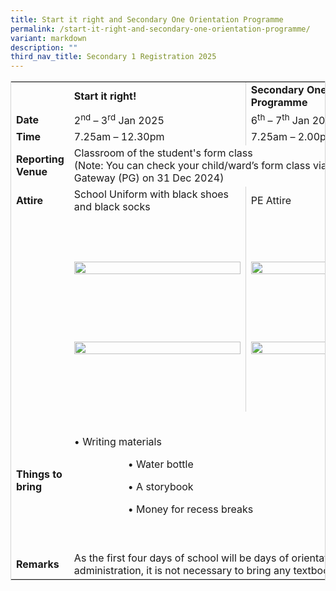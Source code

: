 ```yaml
---
title: Start it right and Secondary One Orientation Programme
permalink: /start-it-right-and-secondary-one-orientation-programme/
variant: markdown
description: ""
third_nav_title: Secondary 1 Registration 2025
---
```

<table style="border-collapse: collapse; width: 100%; border: 1px solid lightgrey;"><colgroup>

</colgroup><colgroup><col style="border-right: 1px solid lightgrey;">

</colgroup><colgroup><col style="border-right: 1px solid lightgrey;">

</colgroup><colgroup><col>

</colgroup><tbody><tr><td>&nbsp;</td><td><strong>Start it right!</strong></td><td><strong>Secondary One Orientation Programme</strong></td></tr><tr><td><strong>Date</strong></td><td>2<sup>nd</sup> – 3<sup>rd</sup> Jan 2025</td><td>6<sup>th</sup> – 7<sup>th</sup> Jan 2025</td></tr><tr><td><strong>Time</strong></td><td>7.25am – 12.30pm</td><td>7.25am – 2.00pm</td></tr><tr><td><strong>Reporting Venue</strong></td><td colspan="2">Classroom of the student's form class <br>(Note: You can check your child/ward’s form class via Parents Gateway (PG) on 31 Dec 2024)</td></tr><tr><td style="border-bottom: none;"><strong>Attire</strong></td><td style="border-bottom: none;">School Uniform with black shoes and black socks</td><td style="border-bottom: none;">PE Attire</td></tr><tr><td>&nbsp;</td><td>

&nbsp;&nbsp;&nbsp;&nbsp;&nbsp;&nbsp;&nbsp;&nbsp;&nbsp;&nbsp;&nbsp;&nbsp;&nbsp;&nbsp;&nbsp; <div class="isomer-image-wrapper">

&nbsp;&nbsp;&nbsp;&nbsp;&nbsp;&nbsp;&nbsp;&nbsp;&nbsp;&nbsp;&nbsp;&nbsp;&nbsp;&nbsp;&nbsp;&nbsp;&nbsp;&nbsp;&nbsp; <img style="width: 100%;" height="auto" width="100%" alt="" src="/images/Photo\_1.png">

&nbsp;&nbsp;&nbsp;&nbsp;&nbsp;&nbsp;&nbsp;&nbsp;&nbsp;&nbsp;&nbsp;&nbsp;&nbsp;&nbsp;&nbsp; </div>

&nbsp;&nbsp;&nbsp;&nbsp;&nbsp;&nbsp;&nbsp;&nbsp;&nbsp;&nbsp;&nbsp;&nbsp;&nbsp;&nbsp;&nbsp; <div class="isomer-image-wrapper">

&nbsp;&nbsp;&nbsp;&nbsp;&nbsp;&nbsp;&nbsp;&nbsp;&nbsp;&nbsp;&nbsp;&nbsp;&nbsp;&nbsp;&nbsp;&nbsp;&nbsp;&nbsp;&nbsp; <img style="width: 100%;" height="auto" width="100%" alt="" src="/images/Photo\_2.png">

&nbsp;&nbsp;&nbsp;&nbsp;&nbsp;&nbsp;&nbsp;&nbsp;&nbsp;&nbsp;&nbsp;&nbsp;&nbsp;&nbsp;&nbsp; </div>

&nbsp;&nbsp;&nbsp;&nbsp;&nbsp;&nbsp;&nbsp;&nbsp;&nbsp;&nbsp;&nbsp; </td><td>

&nbsp;&nbsp;&nbsp;&nbsp;&nbsp;&nbsp;&nbsp;&nbsp;&nbsp;&nbsp;&nbsp;&nbsp;&nbsp;&nbsp;&nbsp; <div class="isomer-image-wrapper">

&nbsp;&nbsp;&nbsp;&nbsp;&nbsp;&nbsp;&nbsp;&nbsp;&nbsp;&nbsp;&nbsp;&nbsp;&nbsp;&nbsp;&nbsp;&nbsp;&nbsp;&nbsp;&nbsp; <img style="width: 100%;" height="auto" width="100%" alt="" src="/images/Photo\_3.png">

&nbsp;&nbsp;&nbsp;&nbsp;&nbsp;&nbsp;&nbsp;&nbsp;&nbsp;&nbsp;&nbsp;&nbsp;&nbsp;&nbsp;&nbsp; </div>

&nbsp;&nbsp;&nbsp;&nbsp;&nbsp;&nbsp;&nbsp;&nbsp;&nbsp;&nbsp;&nbsp;&nbsp;&nbsp;&nbsp;&nbsp; <div class="isomer-image-wrapper">

&nbsp;&nbsp;&nbsp;&nbsp;&nbsp;&nbsp;&nbsp;&nbsp;&nbsp;&nbsp;&nbsp;&nbsp;&nbsp;&nbsp;&nbsp;&nbsp;&nbsp;&nbsp;&nbsp; <img style="width: 100%;" height="auto" width="100%" alt="" src="/images/Photo\_4.png">

&nbsp;&nbsp;&nbsp;&nbsp;&nbsp;&nbsp;&nbsp;&nbsp;&nbsp;&nbsp;&nbsp;&nbsp;&nbsp;&nbsp;&nbsp; </div>

&nbsp;&nbsp;&nbsp;&nbsp;&nbsp;&nbsp;&nbsp;&nbsp;&nbsp;&nbsp;&nbsp; </td></tr><tr><td><strong>Things to bring</strong></td><td colspan="2">

&nbsp;&nbsp;&nbsp;&nbsp;&nbsp;&nbsp;&nbsp;&nbsp;&nbsp;&nbsp;&nbsp;&nbsp;&nbsp;&nbsp;&nbsp;&nbsp;&nbsp;&nbsp;&nbsp;&nbsp;&nbsp;&nbsp;&nbsp;&nbsp;&nbsp;&nbsp;&nbsp;&nbsp;&nbsp;&nbsp;&nbsp;&nbsp;&nbsp;&nbsp;&nbsp;&nbsp;&nbsp;&nbsp;&nbsp;&nbsp;&nbsp;&nbsp;&nbsp;&nbsp;&nbsp;&nbsp;&nbsp;&nbsp;&nbsp;&nbsp;&nbsp;&nbsp;&nbsp;&nbsp;&nbsp;&nbsp;&nbsp;&nbsp;&nbsp;&nbsp;&nbsp;&nbsp;&nbsp;&nbsp;&nbsp;&nbsp;&nbsp;&nbsp;&nbsp;&nbsp;&nbsp;&nbsp;&nbsp;&nbsp;&nbsp;&nbsp;&nbsp;&nbsp;&nbsp;&nbsp;&nbsp;&nbsp;&nbsp;&nbsp;&nbsp;&nbsp;&nbsp;&nbsp;&nbsp;&nbsp;&nbsp;&nbsp;&nbsp;&nbsp;&nbsp;&nbsp;&nbsp;&nbsp;&nbsp;&nbsp;&nbsp;&nbsp;&nbsp;&nbsp;&nbsp;&nbsp;&nbsp;&nbsp;&nbsp;&nbsp;&nbsp;&nbsp;&nbsp;&nbsp;&nbsp;&nbsp;&nbsp;&nbsp;&nbsp; • Writing materials<br>

&nbsp;&nbsp;&nbsp;&nbsp;&nbsp;&nbsp;&nbsp;&nbsp;&nbsp;&nbsp;&nbsp;&nbsp;&nbsp;&nbsp;&nbsp;&nbsp;&nbsp;&nbsp;&nbsp; • Water bottle<br>

&nbsp;&nbsp;&nbsp;&nbsp;&nbsp;&nbsp;&nbsp;&nbsp;&nbsp;&nbsp;&nbsp;&nbsp;&nbsp;&nbsp;&nbsp;&nbsp;&nbsp;&nbsp;&nbsp; • A storybook<br>

&nbsp;&nbsp;&nbsp;&nbsp;&nbsp;&nbsp;&nbsp;&nbsp;&nbsp;&nbsp;&nbsp;&nbsp;&nbsp;&nbsp;&nbsp;&nbsp;&nbsp;&nbsp;&nbsp; • Money for recess breaks

&nbsp;&nbsp;&nbsp;&nbsp;&nbsp;&nbsp;&nbsp;&nbsp;&nbsp;&nbsp;&nbsp; </td></tr><tr><td><strong>Remarks</strong></td><td colspan="2">As the first four days of school will be days of orientation and administration, it is not necessary to bring any textbooks to school.</td></tr></tbody>

</table>

&nbsp;&nbsp;&nbsp; &nbsp;&nbsp;&nbsp;&nbsp;&nbsp;&nbsp;&nbsp; &nbsp;&nbsp;&nbsp;&nbsp;&nbsp;&nbsp;&nbsp; &nbsp;&nbsp;&nbsp;&nbsp;&nbsp;&nbsp;&nbsp; &nbsp;&nbsp;&nbsp; 

&nbsp;&nbsp;&nbsp; 

&nbsp;&nbsp;&nbsp;&nbsp;&nbsp;&nbsp;&nbsp; 

&nbsp;&nbsp;&nbsp;&nbsp;&nbsp;&nbsp;&nbsp;&nbsp;&nbsp;&nbsp;&nbsp; 

&nbsp;&nbsp;&nbsp;&nbsp;&nbsp;&nbsp;&nbsp;&nbsp;&nbsp;&nbsp;&nbsp; 

&nbsp;&nbsp;&nbsp;&nbsp;&nbsp;&nbsp;&nbsp;&nbsp;&nbsp;&nbsp;&nbsp; 

&nbsp;&nbsp;&nbsp;&nbsp;&nbsp;&nbsp;&nbsp; 

&nbsp;&nbsp;&nbsp;&nbsp;&nbsp;&nbsp;&nbsp; 

&nbsp;&nbsp;&nbsp;&nbsp;&nbsp;&nbsp;&nbsp;&nbsp;&nbsp;&nbsp;&nbsp; 

&nbsp;&nbsp;&nbsp;&nbsp;&nbsp;&nbsp;&nbsp;&nbsp;&nbsp;&nbsp;&nbsp; 

&nbsp;&nbsp;&nbsp;&nbsp;&nbsp;&nbsp;&nbsp;&nbsp;&nbsp;&nbsp;&nbsp; 

&nbsp;&nbsp;&nbsp;&nbsp;&nbsp;&nbsp;&nbsp; 

&nbsp;&nbsp;&nbsp;&nbsp;&nbsp;&nbsp;&nbsp; 

&nbsp;&nbsp;&nbsp;&nbsp;&nbsp;&nbsp;&nbsp;&nbsp;&nbsp;&nbsp;&nbsp; 

&nbsp;&nbsp;&nbsp;&nbsp;&nbsp;&nbsp;&nbsp;&nbsp;&nbsp;&nbsp;&nbsp; 

&nbsp;&nbsp;&nbsp;&nbsp;&nbsp;&nbsp;&nbsp;&nbsp;&nbsp;&nbsp;&nbsp; 

&nbsp;&nbsp;&nbsp;&nbsp;&nbsp;&nbsp;&nbsp; 

&nbsp;&nbsp;&nbsp;&nbsp;&nbsp;&nbsp;&nbsp; 

&nbsp;&nbsp;&nbsp;&nbsp;&nbsp;&nbsp;&nbsp;&nbsp;&nbsp;&nbsp;&nbsp; 

&nbsp;&nbsp;&nbsp;&nbsp;&nbsp;&nbsp;&nbsp;&nbsp;&nbsp;&nbsp;&nbsp; 

&nbsp;&nbsp;&nbsp;&nbsp;&nbsp;&nbsp;&nbsp; 

&nbsp;&nbsp;&nbsp;&nbsp;&nbsp;&nbsp;&nbsp; 

&nbsp;&nbsp;&nbsp;&nbsp;&nbsp;&nbsp;&nbsp;&nbsp;&nbsp;&nbsp;&nbsp; 

&nbsp;&nbsp;&nbsp;&nbsp;&nbsp;&nbsp;&nbsp;&nbsp;&nbsp;&nbsp;&nbsp; 

&nbsp;&nbsp;&nbsp;&nbsp;&nbsp;&nbsp;&nbsp;&nbsp;&nbsp;&nbsp;&nbsp; 

&nbsp;&nbsp;&nbsp;&nbsp;&nbsp;&nbsp;&nbsp; 

&nbsp;&nbsp;&nbsp;&nbsp;&nbsp;&nbsp;&nbsp; 

&nbsp;&nbsp;&nbsp;&nbsp;&nbsp;&nbsp;&nbsp;&nbsp;&nbsp;&nbsp;&nbsp; 

&nbsp;&nbsp;&nbsp;&nbsp;&nbsp;&nbsp;&nbsp;&nbsp;&nbsp;&nbsp;&nbsp; 

&nbsp;&nbsp;&nbsp;&nbsp;&nbsp;&nbsp;&nbsp;&nbsp;&nbsp;&nbsp;&nbsp; 

&nbsp;&nbsp;&nbsp;&nbsp;&nbsp;&nbsp;&nbsp; 

&nbsp;&nbsp;&nbsp;&nbsp;&nbsp;&nbsp;&nbsp; 

&nbsp;&nbsp;&nbsp;&nbsp;&nbsp;&nbsp;&nbsp;&nbsp;&nbsp;&nbsp;&nbsp; 

&nbsp;&nbsp;&nbsp;&nbsp;&nbsp;&nbsp;&nbsp;&nbsp;&nbsp;&nbsp;&nbsp; 

&nbsp;&nbsp;&nbsp;&nbsp;&nbsp;&nbsp;&nbsp; 

&nbsp;&nbsp;&nbsp;&nbsp;&nbsp;&nbsp;&nbsp; 

&nbsp;&nbsp;&nbsp;&nbsp;&nbsp;&nbsp;&nbsp;&nbsp;&nbsp;&nbsp;&nbsp; 

&nbsp;&nbsp;&nbsp;&nbsp;&nbsp;&nbsp;&nbsp;&nbsp;&nbsp;&nbsp;&nbsp; 

&nbsp;&nbsp;&nbsp;&nbsp;&nbsp;&nbsp;&nbsp; 

&nbsp;&nbsp;&nbsp; 